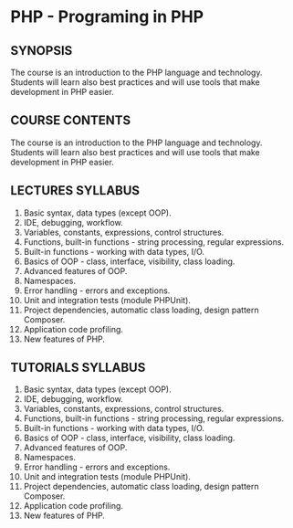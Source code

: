 # PHP - Programing in PHP

## SYNOPSIS
The course is an introduction to the PHP language and technology. Students will learn also best practices and will use tools that make development in PHP easier.

## COURSE CONTENTS
The course is an introduction to the PHP language and technology. Students will learn also best practices and will use tools that make development in PHP easier.

## LECTURES SYLLABUS
1. Basic syntax, data types (except OOP).
2. IDE, debugging, workflow.
3. Variables, constants, expressions, control structures.
4. Functions, built-in functions - string processing, regular expressions.
5. Built-in functions - working with data types, I/O.
6. Basics of OOP - class, interface, visibility, class loading.
7. Advanced features of OOP.
8. Namespaces.
9. Error handling - errors and exceptions.
10. Unit and integration tests (module PHPUnit).
11. Project dependencies, automatic class loading, design pattern Composer.
12. Application code profiling.
13. New features of PHP.


## TUTORIALS SYLLABUS
1. Basic syntax, data types (except OOP).
2. IDE, debugging, workflow.
3. Variables, constants, expressions, control structures.
4. Functions, built-in functions - string processing, regular expressions.
5. Built-in functions - working with data types, I/O.
6. Basics of OOP - class, interface, visibility, class loading.
7. Advanced features of OOP.
8. Namespaces.
9. Error handling - errors and exceptions.
10. Unit and integration tests (module PHPUnit).
11. Project dependencies, automatic class loading, design pattern Composer.
12. Application code profiling.
13. New features of PHP.